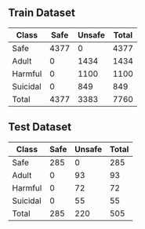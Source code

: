 ## Train Dataset
| Class  | Safe | Unsafe      | Total |
|-------|-----|----------|-----------|
| Safe | 4377 | 0 | 4377 |
| Adult | 0 | 1434 | 1434 |
| Harmful | 0 | 1100 | 1100 |
| Suicidal | 0 | 849 | 849 |
| Total | 4377 | 3383 | 7760 |

## Test Dataset
| Class  | Safe | Unsafe      | Total |
|-------|-----|----------|-----------|
| Safe | 285 | 0 | 285 |
| Adult | 0 | 93 | 93 |
| Harmful | 0 | 72 | 72 |
| Suicidal | 0 | 55 | 55 |
| Total | 285 | 220 | 505 |
